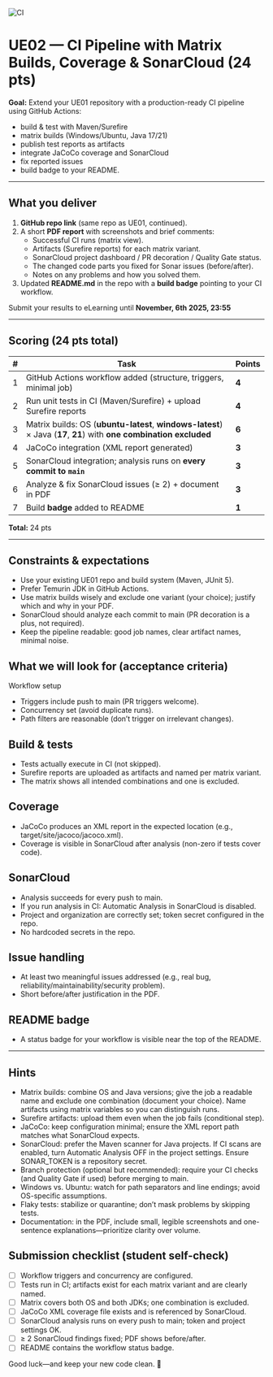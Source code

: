 ![CI](https://github.com/CStallinger/cicd-BA-uebung01-Stallinger/actions/workflows/ci.yml/badge.svg)
# UE02 — CI Pipeline with Matrix Builds, Coverage & SonarCloud (24 pts)

**Goal:** Extend your UE01 repository with a production-ready CI pipeline using GitHub Actions: 
- build & test with Maven/Surefire
- matrix builds (Windows/Ubuntu, Java 17/21)
- publish test reports as artifacts
- integrate JaCoCo coverage and SonarCloud
- fix reported issues
- build badge to your README.

---

## What you deliver
1. **GitHub repo link** (same repo as UE01, continued).
2. A short **PDF report** with screenshots and brief comments:
   - Successful CI runs (matrix view).
   - Artifacts (Surefire reports) for each matrix variant.
   - SonarCloud project dashboard / PR decoration / Quality Gate status.
   - The changed code parts you fixed for Sonar issues (before/after).
   - Notes on any problems and how you solved them.
3. Updated **README.md** in the repo with a **build badge** pointing to your CI workflow.

Submit your results to eLearning until **November, 6th 2025, 23:55**

---

## Scoring (24 pts total)

| # | Task | Points |
|---|------|--------|
| 1 | GitHub Actions workflow added (structure, triggers, minimal job) | **4** |
| 2 | Run unit tests in CI (Maven/Surefire) + upload Surefire reports | **4** |
| 3 | Matrix builds: OS (**ubuntu-latest**, **windows-latest**) × Java (**17**, **21**) with **one combination excluded** | **6** |
| 4 | JaCoCo integration (XML report generated) | **3** |
| 5 | SonarCloud integration; analysis runs on **every commit to `main`** | **3** |
| 6 | Analyze & fix SonarCloud issues (≥ 2) + document in PDF | **3** |
| 7 | Build **badge** added to README | **1** |

**Total:** 24 pts

---

## Constraints & expectations
- Use your existing UE01 repo and build system (Maven, JUnit 5).
- Prefer Temurin JDK in GitHub Actions.
- Use matrix builds wisely and exclude one variant (your choice); justify which and why in your PDF.
- SonarCloud should analyze each commit to main (PR decoration is a plus, not required).
- Keep the pipeline readable: good job names, clear artifact names, minimal noise.

## What we will look for (acceptance criteria)
Workflow setup
- Triggers include push to main (PR triggers welcome).
- Concurrency set (avoid duplicate runs).
- Path filters are reasonable (don’t trigger on irrelevant changes).

## Build & tests
- Tests actually execute in CI (not skipped).
- Surefire reports are uploaded as artifacts and named per matrix variant.
- The matrix shows all intended combinations and one is excluded.

## Coverage
- JaCoCo produces an XML report in the expected location (e.g., target/site/jacoco/jacoco.xml).
- Coverage is visible in SonarCloud after analysis (non-zero if tests cover code).

## SonarCloud
- Analysis succeeds for every push to main.
- If you run analysis in CI: Automatic Analysis in SonarCloud is disabled.
- Project and organization are correctly set; token secret configured in the repo.
- No hardcoded secrets in the repo.

## Issue handling
- At least two meaningful issues addressed (e.g., real bug, reliability/maintainability/security problem).
- Short before/after justification in the PDF.

## README badge
- A status badge for your workflow is visible near the top of the README.

---

## Hints 
- Matrix builds: combine OS and Java versions; give the job a readable name and exclude one combination (document your choice). Name artifacts using matrix variables so you can distinguish runs.
- Surefire artifacts: upload them even when the job fails (conditional step).
- JaCoCo: keep configuration minimal; ensure the XML report path matches what SonarCloud expects.
- SonarCloud: prefer the Maven scanner for Java projects. If CI scans are enabled, turn Automatic Analysis OFF in the project settings. Ensure SONAR_TOKEN is a repository secret.
- Branch protection (optional but recommended): require your CI checks (and Quality Gate if used) before merging to main.
- Windows vs. Ubuntu: watch for path separators and line endings; avoid OS-specific assumptions.
- Flaky tests: stabilize or quarantine; don’t mask problems by skipping tests.
- Documentation: in the PDF, include small, legible screenshots and one-sentence explanations—prioritize clarity over volume.

## Submission checklist (student self-check)
- [ ] Workflow triggers and concurrency are configured.
- [ ] Tests run in CI; artifacts exist for each matrix variant and are clearly named.
- [ ] Matrix covers both OS and both JDKs; one combination is excluded.
- [ ] JaCoCo XML coverage file exists and is referenced by SonarCloud.
- [ ] SonarCloud analysis runs on every push to main; token and project settings OK.
- [ ] ≥ 2 SonarCloud findings fixed; PDF shows before/after.
- [ ] README contains the workflow status badge.

Good luck—and keep your new code clean. 🚀
